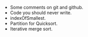 * Some comments on git and github.
* Code you should never write.
* indexOfSmallest.
* Partition for Quicksort.
* Iterative merge sort.
